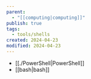 ```yaml
---
parent:
  - "[[computing|computing]]"
publish: true
tags:
  - tools/shells
created: 2024-04-23
modified: 2024-04-23
---
```

- [[./PowerShell|PowerShell]]
- [[bash|bash]]